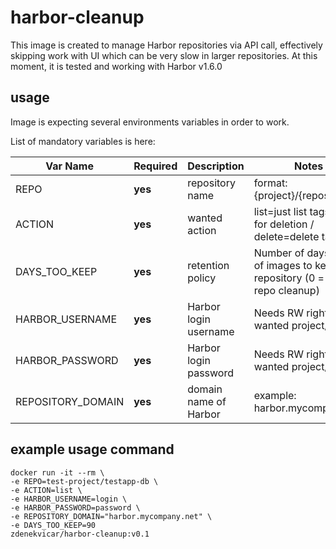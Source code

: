 # harbor-cleanup
This image is created to manage Harbor repositories via API call, effectively skipping work with UI which can be very slow in larger repositories.
At this moment, it is tested and working with Harbor v1.6.0

## usage
Image is expecting several environments variables in order to work.

List of mandatory variables is here:

Var Name | Required | Description | Notes 
------------- | ------------- | ------------- |------------- 
REPO | **yes** | repository name | format: {project}/{repository}
ACTION | **yes** | wanted action | list=just list tags meant for deletion / delete=delete tags 
DAYS_TOO_KEEP | **yes** | retention policy | Number of days worth of images to keep in repository (0 = full repo cleanup)
HARBOR_USERNAME | **yes** | Harbor login username | Needs RW rights to wanted project/repo 
HARBOR_PASSWORD | **yes** | Harbor login password | Needs RW rights to wanted project/repo 
REPOSITORY_DOMAIN | **yes** | domain name of Harbor | example: harbor.mycompany.net 

## example usage command
```
docker run -it --rm \
-e REPO=test-project/testapp-db \
-e ACTION=list \
-e HARBOR_USERNAME=login \
-e HARBOR_PASSWORD=password \
-e REPOSITORY_DOMAIN="harbor.mycompany.net" \
-e DAYS_TOO_KEEP=90
zdenekvicar/harbor-cleanup:v0.1
```
